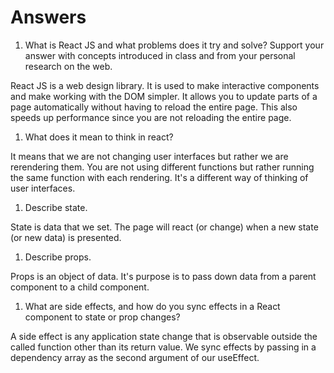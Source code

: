 # Answers

1. What is React JS and what problems does it try and solve? Support your answer with concepts introduced in class and from your personal research on the web.

React JS is a web design library.  It is used to make interactive components and make working with the DOM simpler.  It allows you to update parts of a page automatically without having to reload the entire page. This also speeds up performance since you are not reloading the entire page.

1. What does it mean to think in react?

It means that we are not changing user interfaces but rather we are rerendering them.  You are not using different functions but rather running the same function with each rendering. It's a different way of thinking of user interfaces.

1. Describe state.

State is data that we set. The page will react (or change) when a new state (or new data) is presented. 

1. Describe props.

Props is an object of data.  It's purpose is to pass down data from a parent component to a child component.

1. What are side effects, and how do you sync effects in a React component to state or prop changes?

A side effect is any application state change that is observable outside the called function other than its return value. We sync effects by passing in a dependency array as the second argument of our useEffect.
